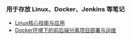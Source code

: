 ### 用于存放 Linux、Docker、Jenkins 等笔记

- [Linux核心技能与应用](./docs/Linux核心技能与应用.md)
- [Docker环境下的前后端分离项目部署与运维](./docs/Docker环境下的前后端分离项目部署与运维.md)